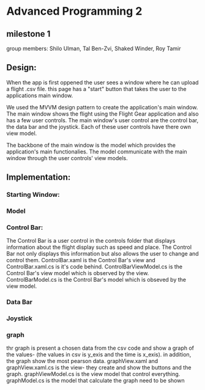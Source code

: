 # Advanced Programming 2
## milestone 1

group members: Shilo Ulman, Tal Ben-Zvi, Shaked Winder, Roy Tamir

## Design:
When the app is first oppened the user sees a window where he can upload a flight .csv file.
this page has a "start" button that takes the user to the applications main window.

We used the MVVM design pattern to create the application's main window.
The main window shows the flight using the Flight Gear application and also has a few user controls.
The main window's user control are the control bar, the data bar and the joystick.
Each of these user controls have there own view model.

The backbone of the main window is the model which provides the application's main functionalies.
The model communicate with the main window through the user controls' view models.

## Implementation:

### Starting Window:

### Model

### Control Bar:
The Control Bar is a user control in the controls folder that displays information about the flight
display such as speed and place. The Control Bar not only displays this information but also allows
the user to change and control them.
ControlBar.xaml is the Control Bar's view and ControlBar.xaml.cs is it's code behind.
ControlBarViewModel.cs is the Control Bar's view model which is observed by the view.
ControlBarModel.cs is the Control Bar's model which is obseved by the view model.

### Data Bar

### Joystick

### graph
thr graph is present a chosen data from the csv code and show a graph of the values- (the values in csv is y_exis and the time is x_exis).
in addition, the graph show the most pearson data.
graphView.xaml and graphView.xaml.cs is the view- they create and show the buttons and the graph.
graphViewModel.cs is the view model that control everything.
graphModel.cs is the model that calculate the graph need to be shown